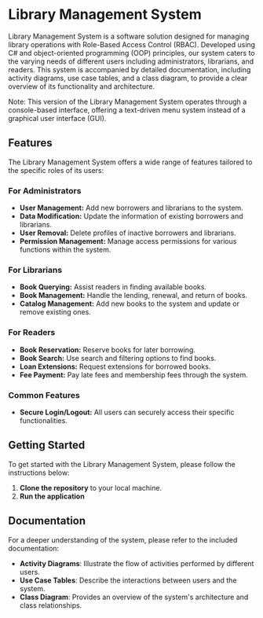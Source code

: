 # Library Management System

Library Management System is a software solution designed for managing library operations with Role-Based Access Control (RBAC). Developed using C# and object-oriented programming (OOP) principles, our system caters to the varying needs of different users including administrators, librarians, and readers. This system is accompanied by detailed documentation, including activity diagrams, use case tables, and a class diagram, to provide a clear overview of its functionality and architecture.

Note: This version of the Library Management System operates through a console-based interface, offering a text-driven menu system instead of a graphical user interface (GUI).

## Features

The Library Management System offers a wide range of features tailored to the specific roles of its users:

### For Administrators
- **User Management:** Add new borrowers and librarians to the system. 
- **Data Modification:** Update the information of existing borrowers and librarians.
- **User Removal:** Delete profiles of inactive borrowers and librarians.
- **Permission Management:** Manage access permissions for various functions within the system.

### For Librarians
- **Book Querying:** Assist readers in finding available books.
- **Book Management:** Handle the lending, renewal, and return of books.
- **Catalog Management:** Add new books to the system and update or remove existing ones.

### For Readers
- **Book Reservation:** Reserve books for later borrowing.
- **Book Search:** Use search and filtering options to find books.
- **Loan Extensions:** Request extensions for borrowed books.
- **Fee Payment:** Pay late fees and membership fees through the system.

### Common Features
- **Secure Login/Logout:** All users can securely access their specific functionalities.

## Getting Started

To get started with the Library Management System, please follow the instructions below:

1. **Clone the repository** to your local machine.
2. **Run the application**

## Documentation

For a deeper understanding of the system, please refer to the included documentation:

- **Activity Diagrams**: Illustrate the flow of activities performed by different users.
- **Use Case Tables**: Describe the interactions between users and the system.
- **Class Diagram**: Provides an overview of the system's architecture and class relationships.
